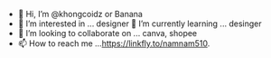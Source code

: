 - 👋 Hi, I’m @khongcoidz or Banana
- 👀 I’m interested in ... designer
 🌱 I’m currently learning ... desinger
- 💞️ I’m looking to collaborate on ... canva, shopee
- 📫 How to reach me ...https://linkfly.to/namnam510.

<!---
khongcoidz/khongcoidz is a ✨ special ✨ repository because its `README.md` (this file) appears on your GitHub profile.
You can click the Preview link to take a look at your changes.
--->


